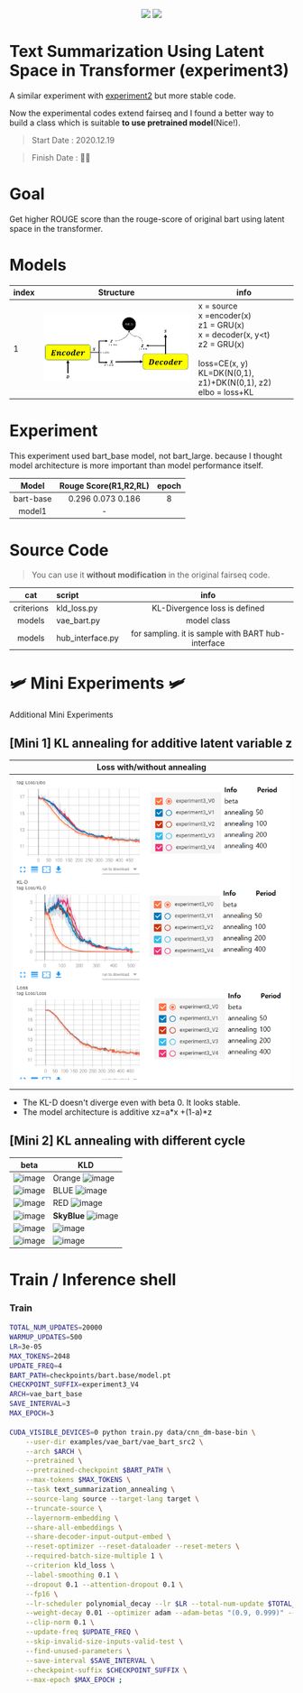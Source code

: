 
<p align="center">
  <a href="https://github.com/pytorch/fairseq"><img src=https://img.shields.io/badge/fairseq-v0.10.1-blue?style=flat height=30px></a> 
  <img src=https://img.shields.io/badge/Python-v3.6.8-green?style=flat&logo=python height=30px></a> 
</p>


# Text Summarization Using Latent Space in Transformer (experiment3)

A similar experiment with [experiment2](https://github.com/fxnnxc/text_summarization/tree/main/experiments/experiment2) but more stable code.

Now the experimental codes extend fairseq and I found a better way to build a class which is suitable **to use pretrained model**(Nice!).

> Start Date : 2020.12.19

> Finish Date : 👨‍💻

# Goal
Get higher ROUGE score than the rouge-score of original bart using latent space in the transformer.

# Models
|index|Structure|info|
|---|---|---|
|1|<img src="docs/model1.png" width=500px>|x = source <br/> x =encoder(x) <br/> z1 = GRU(x) <br/> x = decoder(x, y<t)  <br/>z2 = GRU(x) </br></br>  loss=CE(x, y) </br> KL=DK(N(0,1), z1)+DK(N(0,1), z2) </br> elbo = loss+KL|


# Experiment

This experiment used bart_base model, not bart_large. 
because I thought model architecture is more important than model performance itself.  

|Model|Rouge Score(R1,R2,RL)|epoch|
|:-:|:-:|:-:|
|bart-base|0.296 0.073 0.186|8|
|model1|-|


# Source Code

> You can use it **without modification** in the original fairseq code.  


|cat|script|info|
|:-:|:--|:-:|
|criterions|kld_loss.py|KL-Divergence loss is defined|
|models|vae_bart.py|model class|
|models|hub_interface.py|for sampling. it is sample with BART hub-interface|

# 🛩️ Mini Experiments 🛩️

Additional Mini Experiments

## [Mini 1] KL annealing for additive latent variable z

|Loss with/without annealing|
|:-:|
|<img src="docs/mini11.png" width=700px>|

* The KL-D doesn't diverge even with beta 0. It looks stable.  
* The model architecture is additive xz=a\*x +(1-a)\*z

## [Mini 2] KL annealing with different cycle
|beta|KLD|
|---|---|
|![image](https://user-images.githubusercontent.com/51252792/102706323-371bc980-42d4-11eb-8a02-3ae327dc3b97.png)|Orange ![image](https://user-images.githubusercontent.com/51252792/102706632-06895f00-42d7-11eb-8e43-201d91d08a63.png)|
|![image](https://user-images.githubusercontent.com/51252792/102706340-561a5b80-42d4-11eb-9c6e-2701abeab587.png)|BLUE ![image](https://user-images.githubusercontent.com/51252792/102706407-12742180-42d5-11eb-8dcb-01ea01486671.png)|
|![image](https://user-images.githubusercontent.com/51252792/102706455-5cf59e00-42d5-11eb-9625-e1ad08bcca75.png)|RED ![image](https://user-images.githubusercontent.com/51252792/102706468-7eef2080-42d5-11eb-9996-7cb6ce96c6b7.png)|
|![image](https://user-images.githubusercontent.com/51252792/102706490-b2ca4600-42d5-11eb-8ada-674589825e51.png)|**SkyBlue** ![image](https://user-images.githubusercontent.com/51252792/102706537-1fdddb80-42d6-11eb-8903-3e322bc89832.png)|
|![image](https://user-images.githubusercontent.com/51252792/102706587-82cf7280-42d6-11eb-8f7a-da46da0baae6.png)|![image](https://user-images.githubusercontent.com/51252792/102706622-e194ec00-42d6-11eb-981c-04e77cdbdf0d.png)|
|![image](https://user-images.githubusercontent.com/51252792/102706834-a8f61200-42d8-11eb-8505-7a178f1ad1f8.png)|![image](https://user-images.githubusercontent.com/51252792/102706922-8284a680-42d9-11eb-916a-163266ac5a93.png)|



# Train / Inference shell

### Train
```bash
TOTAL_NUM_UPDATES=20000 
WARMUP_UPDATES=500      
LR=3e-05
MAX_TOKENS=2048
UPDATE_FREQ=4
BART_PATH=checkpoints/bart.base/model.pt
CHECKPOINT_SUFFIX=experiment3_V4
ARCH=vae_bart_base
SAVE_INTERVAL=3
MAX_EPOCH=3

CUDA_VISIBLE_DEVICES=0 python train.py data/cnn_dm-base-bin \
    --user-dir examples/vae_bart/vae_bart_src2 \
    --arch $ARCH \
    --pretrained \
    --pretrained-checkpoint $BART_PATH \
    --max-tokens $MAX_TOKENS \
    --task text_summarization_annealing \
    --source-lang source --target-lang target \
    --truncate-source \
    --layernorm-embedding \
    --share-all-embeddings \
    --share-decoder-input-output-embed \
    --reset-optimizer --reset-dataloader --reset-meters \
    --required-batch-size-multiple 1 \
    --criterion kld_loss \
    --label-smoothing 0.1 \
    --dropout 0.1 --attention-dropout 0.1 \
    --fp16 \
    --lr-scheduler polynomial_decay --lr $LR --total-num-update $TOTAL_NUM_UPDATES --warmup-updates $WARMUP_UPDATES \
    --weight-decay 0.01 --optimizer adam --adam-betas "(0.9, 0.999)" --adam-eps 1e-08 \
    --clip-norm 0.1 \
    --update-freq $UPDATE_FREQ \
    --skip-invalid-size-inputs-valid-test \
    --find-unused-parameters \
    --save-interval $SAVE_INTERVAL \
    --checkpoint-suffix $CHECKPOINT_SUFFIX \
    --max-epoch $MAX_EPOCH ;

```
